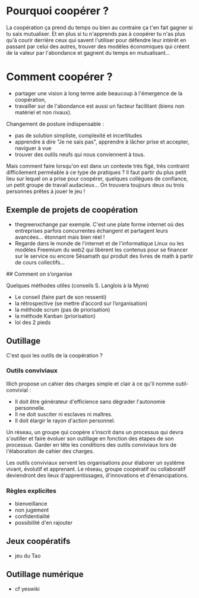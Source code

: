 # Pourquoi coopérer ?

La coopération ça prend du temps ou bien au contraire ça t'en fait gagner si tu sais mutualiser. Et en plus si tu n'apprends pas à coopérer tu n'as plus qu'à courir derrière ceux qui savent l'utiliser pour défendre leur intérêt en passant par celui des autres, trouver des modèles économiques qui créent de la valeur par l'abondance et gagnent du temps en mutualisant...

# Comment coopérer ?

- partager une vision à long terme aide beaucoup à l'émergence de la coopération,
- travailler sur de l'abondance est aussi un facteur facilitant (biens non matériel et non rivaux).

Changement de posture indispensable :
- pas de solution simpliste, complexité et incertitudes
- apprendre à dire "Je ne sais pas", apprendre à lâcher prise et accepter, naviguer à vue
- trouver des outils neufs qui nous conviennent à tous.

Mais comment faire lorsqu'on est dans un contexte très figé, très contraint difficilement perméable à ce type de pratiques ? Il faut partir du plus petit lieu sur lequel on a prise pour coopérer, quelques collègues de confiance, un petit groupe de travail audacieux... On trouvera toujours deux ou trois personnes prêtes à jouer le jeu !


## Exemple de projets de coopération

- thegreenxchange par exemple. C'est une plate forme internet où des entreprises parfois concurrentes échangent et partagent leurs avancées... étonnant mais bien réel !
- Regarde dans le monde de l'internet et de l'informatique Linux ou les modèles Freemium du web2 qui libèrent les contenus pour se financer sur le service ou encore Sésamath qui produit des livres de math à partir de cours collectifs...

## Comment on s’organise

Quelques méthodes utiles (conseils S. Langlois à la Myne)

- Le conseil (faire part de son ressenti)
- la rétrospective (se mettre d’accord sur l’organisation)
- la méthode scrum (pas de priorisation)
- la méthode Kanban (priorisation)
- loi des 2 pieds

## Outillage

C'est quoi les outils de la coopération ?

### Outils conviviaux

Illich propose un cahier des charges simple et clair à ce qu'il nomme outil-convivial :

- Il doit être générateur d'efficience sans dégrader l'autonomie personnelle.
- Il ne doit susciter ni esclaves ni maîtres.
- Il doit élargir le rayon d'action personnel.

Un réseau, un groupe qui coopère s'inscrit dans un processus qui devra s'outiller et faire évoluer son outillage en fonction des étapes de son processus. Garder en tête les conditions des outils conviviaux lors de l'élaboration de cahier des charges.

Les outils conviviaux servent les organisations pour élaborer un système vivant, évolutif et apprenant. Le réseau, groupe coopératif ou collaboratif deviendront des lieux d'apprentissages, d'innovations et d'émancipations.

### Règles explicites

- bienveillance
- non jugement
- confidentialité
- possibilité d'en rajouter

## Jeux coopératifs

- jeu du Tao

## Outillage numérique

- cf yeswiki
